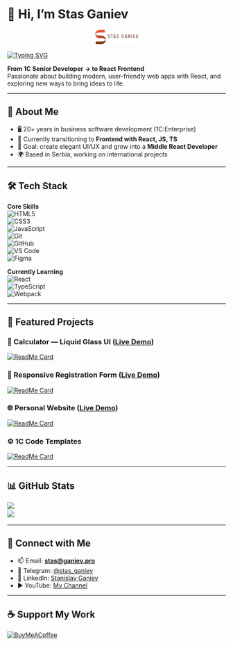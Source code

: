 # 👋 Hi, I’m Stas Ganiev  

<div id="header" align="center">
  <img src="logofull_300_108.png" width="99" height="33"/>
</div>

[![Typing SVG](https://readme-typing-svg.herokuapp.com?font=Fira+Code&weight=500&size=22&pause=1000&color=4A90E2&center=true&vCenter=true&width=600&lines=Frontend+Developer;React+Enthusiast;Open+to+Collaboration;From+1C+Senior+Developer+→+React+Frontend)](https://git.io/typing-svg)

**From 1C Senior Developer → to React Frontend**  
Passionate about building modern, user-friendly web apps with React, and exploring new ways to bring ideas to life.  

---

## 🌟 About Me
- 🖥️ 20+ years in business software development (1C:Enterprise)  
- 🌱 Currently transitioning to **Frontend with React, JS, TS**  
- 🎯 Goal: create elegant UI/UX and grow into a **Middle React Developer**  
- 🌍 Based in Serbia, working on international projects  

---

## 🛠 Tech Stack  

**Core Skills**  
![HTML5](https://img.shields.io/badge/HTML5-E34F26?style=flat-square&logo=html5&logoColor=white)  
![CSS3](https://img.shields.io/badge/CSS3-1572B6?style=flat-square&logo=css3&logoColor=white)  
![JavaScript](https://img.shields.io/badge/JavaScript-F7DF1E?style=flat-square&logo=javascript&logoColor=black)  
![Git](https://img.shields.io/badge/Git-F05032?style=flat-square&logo=git&logoColor=white)  
![GitHub](https://img.shields.io/badge/GitHub-181717?style=flat-square&logo=github&logoColor=white)  
![VS Code](https://img.shields.io/badge/VS%20Code-007ACC?style=flat-square&logo=visualstudiocode&logoColor=white)  
![Figma](https://img.shields.io/badge/Figma-F24E1E?style=flat-square&logo=figma&logoColor=white)  

**Currently Learning**  
![React](https://img.shields.io/badge/React-20232A?style=flat-square&logo=react&logoColor=61DAFB)  
![TypeScript](https://img.shields.io/badge/TypeScript-3178C6?style=flat-square&logo=typescript&logoColor=white)  
![Webpack](https://img.shields.io/badge/Webpack-8DD6F9?style=flat-square&logo=webpack&logoColor=black)  

---

## 📂 Featured Projects  

### 🔢 Calculator — Liquid Glass UI ([Live Demo](https://stasganiev.github.io/calculator/))
[![ReadMe Card](https://github-readme-stats.vercel.app/api/pin/?username=stasganiev&repo=calculator&theme=tokyonight)](https://github.com/stasganiev/calculator)

### 📝 Responsive Registration Form ([Live Demo](https://stasganiev.github.io/authorization-form/))
[![ReadMe Card](https://github-readme-stats.vercel.app/api/pin/?username=stasganiev&repo=responsive-form&theme=tokyonight)](https://github.com/stasganiev/authorization-form)

### 🌐 Personal Website ([Live Demo](https://stasganiev.github.io/benonypro/))
[![ReadMe Card](https://github-readme-stats.vercel.app/api/pin/?username=stasganiev&repo=personal-website&theme=tokyonight)](https://github.com/stasganiev/benonypro)

### ⚙️ 1C Code Templates
[![ReadMe Card](https://github-readme-stats.vercel.app/api/pin/?username=stasganiev&repo=1c-templates&theme=tokyonight)](https://github.com/stasganiev/OnesTemplates)

---

## 📊 GitHub Stats

![](https://github-readme-stats.vercel.app/api?username=stasganiev&show_icons=true&theme=tokyonight&count_private=true)  
![](https://github-readme-streak-stats.herokuapp.com/?user=stasganiev&theme=tokyonight)  

---

## 🤝 Connect with Me
- 📫 Email: **stas@ganiev.pro**  
- 💬 Telegram: [@stas_ganiev](https://t.me/stas_ganiev)  
- 💼 LinkedIn: [Stanislav Ganiev](https://www.linkedin.com/in/stanislav-ganiev-73839516b/)  
- ▶️ YouTube: [My Channel](https://www.youtube.com/channel/UCiwGR9bwfIc0RM6ft_ZjH9Q)  

---

## ☕ Support My Work
[![BuyMeACoffee](https://img.shields.io/badge/Buy%20Me%20a%20Coffee-ffdd00?style=for-the-badge&logo=buy-me-a-coffee&logoColor=black)](https://buymeacoffee.com/stasganiev)  




